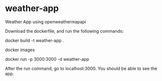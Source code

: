 # weather-app
Weather App using openweathermapapi

Download the dockerfile, and run the following commands:

docker build -t weather-app .

docker images

docker run -p 3000:3000 -d weather-app


After the run command, go to localhost:3000. You should be able to see the app.

